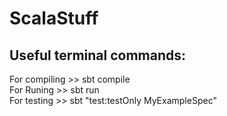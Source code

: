 # ScalaStuff


## Useful terminal commands:

For compiling >> sbt compile<br/>
For Runing >> sbt run<br/>
For testing >> sbt "test:testOnly MyExampleSpec"
